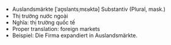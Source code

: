 - Auslandsmärkte	[ˈaʊ̯slantsˌmɛʁktə]	Substantiv (Plural, mask.)
- Thị trường nước ngoài
- Nghĩa: thị trường quốc tế
- Proper translation: foreign markets
- Beispiel: Die Firma expandiert in Auslandsmärkte.
